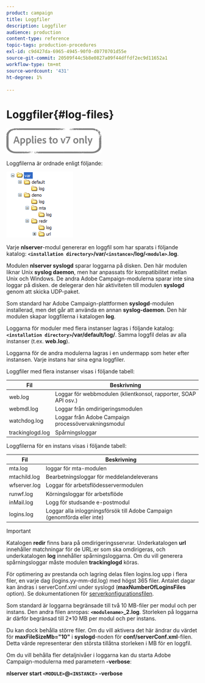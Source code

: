 ```yaml
---
product: campaign
title: Loggfiler
description: Loggfiler
audience: production
content-type: reference
topic-tags: production-procedures
exl-id: c9d427da-6965-4945-90f0-d0770701d55e
source-git-commit: 20509f44c5b8e0827a09f44dffdf2ec9d11652a1
workflow-type: tm+mt
source-wordcount: '431'
ht-degree: 1%

---
```


# Loggfiler{#log-files}

![](../../assets/v7-only.svg)

Loggfilerna är ordnade enligt följande:

![](assets/d_ncs_directory.png)

Varje **nlserver**-modul genererar en loggfil som har sparats i följande katalog: **`<installation directory>`/var/`<instance>`/log/`<module>`.log**.

Modulen **nlserver syslogd** sparar loggarna på disken. Den här modulen liknar Unix **syslog daemon**, men har anpassats för kompatibilitet mellan Unix och Windows. De andra Adobe Campaign-modulerna sparar inte sina loggar på disken. de delegerar den här aktiviteten till modulen **syslogd** genom att skicka UDP-paket.

Som standard har Adobe Campaign-plattformen **syslogd**-modulen installerad, men det går att använda en annan **syslog-daemon**. Den här modulen skapar loggfilerna i katalogen **log**.

Loggarna för moduler med flera instanser lagras i följande katalog: **`<installation directory>`/var/default/log/**. Samma loggfil delas av alla instanser (t.ex. **web.log**).

Loggarna för de andra modulerna lagras i en undermapp som heter efter instansen. Varje instans har sina egna loggfiler.

Loggfiler med flera instanser visas i följande tabell:

| Fil | Beskrivning |
|---|---|
| web.log | Loggar för webbmodulen (klientkonsol, rapporter, SOAP API osv.) |
| webmdl.log | Loggar från omdirigeringsmodulen |
| watchdog.log | Loggar från Adobe Campaign processövervakningsmodul |
| trackinglogd.log | Spårningsloggar |

Loggfilerna för en instans visas i följande tabell:

| Fil | Beskrivning |
|---|---|
| mta.log | loggar för mta-modulen |
| mtachild.log | Bearbetningsloggar för meddelandeleverans |
| wfserver.log | Loggar för arbetsflödesservermodulen |
| runwf.log | Körningsloggar för arbetsflöde |
| inMail.log | Logg för studsande e-postmodul |
| logins.log | Loggar alla inloggningsförsök till Adobe Campaign (genomförda eller inte) |

>[!IMPORTANT]
>
>Katalogen **redir** finns bara på omdirigeringsservrar. Underkatalogen **url** innehåller matchningar för de URL:er som ska omdirigeras, och underkatalogen **log** innehåller spårningsloggarna. Om du vill generera spårningsloggar måste modulen **trackinglogd** köras.

För optimering av prestanda och lagring delas filen logins.log upp i flera filer, en varje dag (logins.yy-mm-dd.log) med högst 365 filer. Antalet dagar kan ändras i serverConf.xml under syslogd (**maxNumberOfLoginsFiles** option). Se dokumentationen för [serverkonfigurationsfilen](../../installation/using/the-server-configuration-file.md#syslogd).

Som standard är loggarna begränsade till två 10 MB-filer per modul och per instans. Den andra filen anropas: **`<modulename>`_2.log**. Storleken på loggarna är därför begränsad till 2*10 MB per modul och per instans.

Du kan dock behålla större filer. Om du vill aktivera det här ändrar du värdet för **maxFileSizeMb=&quot;10&quot;** i **syslogd**-noden för **conf/serverConf.xml**-filen. Detta värde representerar den största tillåtna storleken i MB för en loggfil.

Om du vill behålla fler detaljnivåer i loggarna kan du starta Adobe Campaign-modulerna med parametern **-verbose**:

**nlserver start  `<MODULE>`@`<INSTANCE>` -verbose**
